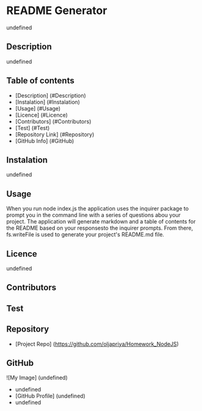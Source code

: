 
  # **README Generator**
  undefined

  ## Description 
  undefined

  ## Table of contents

  - [Description] (#Description)
  - [Instalation] (#Instalation)
  - [Usage] (#Usage)
  - [Licence] (#Licence)
  - [Contributors] (#Contributors)
  - [Test] (#Test)
  - [Repository Link] (#Repository)
  - [GitHub Info] (#GitHub)

  ## Instalation
  undefined

  ## Usage 
  When you run node index.js the application uses the inquirer package to prompt you in the command line with a series of questions abou your project. The application will generate markdown and a table of contents for the README based on your responsesto the inquirer prompts. From there, fs.writeFile is used to generate your project's README.md file.

  ## Licence
  undefined

  ## Contributors
  

  ## Test
  

  ## Repository

  - [Project Repo] (https://github.com/oljapriya/Homework_NodeJS)
  
  ## GitHub

  ![My Image] (undefined)
  - undefined
  - [GitHub Profile] (undefined)
  - undefined

  
